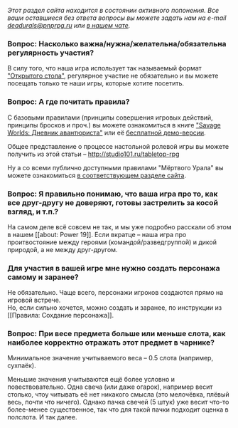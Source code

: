 *Этот раздел сайта находится в состоянии активного попонения.
Все ваши оставшиеся без ответа вопросы вы можете задать нам на e-mail [deadurals@pnprpg.ru](mailto:deadurals@pnprpg.ru) или [в нашем чате](https://telegram.me/joinchat/AqoPFAKm1n3bPryWny5EvQ).* 

### Вопрос: Насколько важна/нужна/желательна/обязательна регулярность участия?
В силу того, что наша игра использует так называемый формат ["Открытого стола"](http://pnprpg.ru/blog/2014/08/01/thealexandian-opening-your-table/), регулярное участие не обязательно и вы можете посещать только те наши игры, которые хотите посетить.

### Вопрос: А где почитать правила?
С базовыми правилами (принципы совершения игровых действий, принципы бросков и проч.) вы можете ознакомиться в книге ["Savage Worlds: Дневник авантюриста"](http://studio101.ru/savageworlds/rules/SW0101) или её [бесплатной демо-версии](http://studio101.ru/savageworlds/rules/SW0102).

Общее представление о процессе настольной ролевой игры вы можете получить из этой статьи – <http://studio101.ru/tabletop-rpg>

Ну а со всеми публично доступными правилами "Мёртвого Урала" вы можете ознакомиться [в соответствующем разделе сайта](http://deadurals.pnprpg.ru/doku.php/pravila:index).

### Вопрос: Я правильно понимаю, что ваша игра про то, как все друг-другу не доверяют, готовы застрелить за косой взгляд, и т.п.?

На самом деле всё совсем не так, и мы уже подробно расскали об этом в нашем [[about: Power 19]]. Если вкратце – наша игра про проитвостояние между героями (командой/разведгруппой) и дикой природой, а не между друг-другом. 

### Для участия в вашей игре мне нужно создать персонажа самому и заранее?

Не обязательно. Чаще всего, персонажи игроков создаются прямо на игровой встрече.  
Но, если сильно хочется, можно создать и заранее, по инструкции из [[Правила: Сохдание персонажа]].

### Вопрос: При весе предмета больше или меньше слота, как наиболее корректно отражать этот предмет в чарнике?

Минимальное значение учитываемого веса – 0.5 слота (например, сухпаёк).


Меньшие значения учитываются ещё более условно и повествовательно.
Одна свеча (или даже огарок), например весит столько, чтоу читывать её нет никакого смысла (это мелочёвка, плёвый весь, почти что ничего).
Однако пачка свечей (5 штук) уже весит что-то более-менее существенное, так что для такой пачки подходит оценка в полслота.
И так далее.
